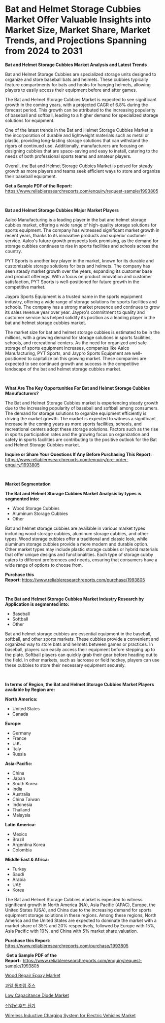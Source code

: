 <p><h1>Bat and Helmet Storage Cubbies Market Offer Valuable Insights into Market Size, Market Share, Market Trends, and Projections Spanning from 2024 to 2031</h1></p><p><strong>Bat and Helmet Storage Cubbies Market Analysis and Latest Trends</strong></p>
<p><p>Bat and Helmet Storage Cubbies are specialized storage units designed to organize and store baseball bats and helmets. These cubbies typically feature compartments for bats and hooks for hanging helmets, allowing players to easily access their equipment before and after games.</p><p>The Bat and Helmet Storage Cubbies Market is expected to see significant growth in the coming years, with a projected CAGR of 6.8% during the forecast period. This growth can be attributed to the increasing popularity of baseball and softball, leading to a higher demand for specialized storage solutions for equipment.</p><p>One of the latest trends in the Bat and Helmet Storage Cubbies Market is the incorporation of durable and lightweight materials such as metal or plastic, providing long-lasting storage solutions that can withstand the rigors of continued use. Additionally, manufacturers are focusing on designing cubbies that are space-saving and easy to install, catering to the needs of both professional sports teams and amateur players.</p><p>Overall, the Bat and Helmet Storage Cubbies Market is poised for steady growth as more players and teams seek efficient ways to store and organize their baseball equipment.</p></p>
<p><strong>Get a Sample PDF of the Report:&nbsp;</strong> <a href="https://www.reliableresearchreports.com/enquiry/request-sample/1993805">https://www.reliableresearchreports.com/enquiry/request-sample/1993805</a></p>
<p>&nbsp;</p>
<p><strong>Bat and Helmet Storage Cubbies Major Market Players</strong></p>
<p><p>Aalco Manufacturing is a leading player in the bat and helmet storage cubbies market, offering a wide range of high-quality storage solutions for sports equipment. The company has witnessed significant market growth in recent years, thanks to its innovative products and superior customer service. Aalco's future growth prospects look promising, as the demand for storage cubbies continues to rise in sports facilities and schools across the country.</p><p>PYT Sports is another key player in the market, known for its durable and customizable storage solutions for bats and helmets. The company has seen steady market growth over the years, expanding its customer base and product offerings. With a focus on product innovation and customer satisfaction, PYT Sports is well-positioned for future growth in the competitive market.</p><p>Jaypro Sports Equipment is a trusted name in the sports equipment industry, offering a wide range of storage solutions for sports facilities and schools. The company has a strong market presence and continues to grow its sales revenue year over year. Jaypro's commitment to quality and customer service has helped solidify its position as a leading player in the bat and helmet storage cubbies market.</p><p>The market size for bat and helmet storage cubbies is estimated to be in the millions, with a growing demand for storage solutions in sports facilities, schools, and recreational centers. As the need for organized and safe storage of sports equipment increases, companies like Aalco Manufacturing, PYT Sports, and Jaypro Sports Equipment are well-positioned to capitalize on this growing market. These companies are expected to see continued growth and success in the competitive landscape of the bat and helmet storage cubbies market.</p></p>
<p>&nbsp;</p>
<p><strong>What Are The Key Opportunities For Bat and Helmet Storage Cubbies Manufacturers?</strong></p>
<p><p>The Bat and Helmet Storage Cubbies market is experiencing steady growth due to the increasing popularity of baseball and softball among consumers. The demand for storage solutions to organize equipment efficiently is driving the market growth. The market is expected to witness a significant increase in the coming years as more sports facilities, schools, and recreational centers adopt these storage solutions. Factors such as the rise in sports participation rates and the growing focus on organization and safety in sports facilities are contributing to the positive outlook for the Bat and Helmet Storage Cubbies market.</p></p>
<p><strong>Inquire or Share Your Questions If Any Before Purchasing This Report:</strong> <a href="https://www.reliableresearchreports.com/enquiry/pre-order-enquiry/1993805">https://www.reliableresearchreports.com/enquiry/pre-order-enquiry/1993805</a></p>
<p>&nbsp;</p>
<p><strong>Market Segmentation</strong></p>
<p><strong>The Bat and Helmet Storage Cubbies Market Analysis by types is segmented into:</strong></p>
<p><ul><li>Wood Storage Cubbies</li><li>Aluminum Storage Cubbies</li><li>Other</li></ul></p>
<p><p>Bat and helmet storage cubbies are available in various market types including wood storage cubbies, aluminum storage cubbies, and other types. Wood storage cubbies offer a traditional and classic look, while aluminum storage cubbies provide a more modern and durable option. Other market types may include plastic storage cubbies or hybrid materials that offer unique designs and functionalities. Each type of storage cubby caters to different preferences and needs, ensuring that consumers have a wide range of options to choose from.</p></p>
<p><strong>Purchase this Report:&nbsp;</strong><a href="https://www.reliableresearchreports.com/purchase/1993805">https://www.reliableresearchreports.com/purchase/1993805</a></p>
<p>&nbsp;</p>
<p><strong>The Bat and Helmet Storage Cubbies Market Industry Research by Application is segmented into:</strong></p>
<p><ul><li>Baseball</li><li>Softball</li><li>Other</li></ul></p>
<p><p>Bat and helmet storage cubbies are essential equipment in the baseball, softball, and other sports markets. These cubbies provide a convenient and organized way to store bats and helmets between games or practices. In baseball, players can easily access their equipment before stepping up to the plate. Softball players can quickly grab their gear before heading out to the field. In other markets, such as lacrosse or field hockey, players can use these cubbies to store their necessary equipment securely.</p></p>
<p>&nbsp;</p>
<p><strong>In terms of Region, the Bat and Helmet Storage Cubbies Market Players available by Region are:</strong></p>
<p>
    <p> <strong> North America: </strong>
        <ul>
            <li>United States</li>
            <li>Canada</li>
        </ul>
        </p> 
    <p> <strong> Europe: </strong>
        <ul>
            <li>Germany</li>
            <li>France</li>
            <li>U.K.</li>
            <li>Italy</li>
            <li>Russia</li>
        </ul>
        </p> 
    <p> <strong> Asia-Pacific: </strong>
        <ul>
            <li>China</li>
            <li>Japan</li>
            <li>South Korea</li>
            <li>India</li>
            <li>Australia</li>
            <li>China Taiwan</li>
            <li>Indonesia</li>
            <li>Thailand</li>
            <li>Malaysia</li>
        </ul>
        </p> 
    <p> <strong> Latin America: </strong>
        <ul>
            <li>Mexico</li>
            <li>Brazil</li>
            <li>Argentina Korea</li>
            <li>Colombia</li>
        </ul>
        </p> 
    <p> <strong> Middle East & Africa: </strong>
        <ul>
            <li>Turkey</li>
            <li>Saudi</li>
            <li>Arabia</li>
            <li>UAE</li>
            <li>Korea</li>
        </ul>
    </p>
    </p>
<p><p>The Bat and Helmet Storage Cubbies market is expected to witness significant growth in North America (NA), Asia Pacific (APAC), Europe, the United States (USA), and China due to the increasing demand for sports equipment storage solutions in these regions. Among these regions, North America and the United States are expected to dominate the market with a market share of 35% and 20% respectively, followed by Europe with 15%, Asia Pacific with 10%, and China with 5% market share valuation.</p></p>
<p><strong>Purchase this Report: </strong><a href="https://www.reliableresearchreports.com/purchase/1993805">https://www.reliableresearchreports.com/purchase/1993805</a></p>
<p>&nbsp;<strong>Get a Sample PDF of the Report:&nbsp;&nbsp;</strong><a href="https://www.reliableresearchreports.com/enquiry/request-sample/1993805">https://www.reliableresearchreports.com/enquiry/request-sample/1993805</a></p>
<p><strong></strong></p>
<p><p><a href="https://view.publitas.com/reportprime-1/wood-repair-epoxy-market-research-report-forecasted-for-period-from-2024-2031-by-market-type-market-application-and-region/">Wood Repair Epoxy Market</a></p><p><a href="https://medium.com/@nenoworleyg3rknpg0vak2pcs/%ED%86%B5%EC%A1%B0%EB%A6%BC-%EA%B3%BC%EC%9D%BC-%EC%A3%BC%EC%8A%A4-%EC%8B%9C%EC%9E%A5-%EA%B7%9C%EB%AA%A8%EB%8A%94-%EC%84%B8%EA%B3%84-%EC%82%B0%EC%97%85%EC%97%90%EC%84%9C-%EC%B5%9C%EC%83%81%EC%9D%98-%EB%A7%88%EC%BC%80%ED%8C%85-%EC%B1%84%EB%84%90%EC%9D%84-%EB%93%9C%EB%9F%AC%EB%83%85%EB%8B%88%EB%8B%A4-5a06c3e4cc98">과일 통조림 주스</a></p><p><a href="https://view.publitas.com/reportprime-1/low-capacitance-diode-market-furnish-information-about-market-size-market-share-market-dynamics-and-projections-spanning-from-2024-to-2031/">Low Capacitance Diode Market</a></p><p><a href="https://medium.com/@dolphinka10/%EC%82%B0%EC%97%85%EC%9A%A9-%ED%9B%84%EB%93%9C-%ED%99%98%EA%B8%B0-%EC%8B%9C%EC%9E%A5-%EC%8B%9C%EC%9E%A5-%EC%A0%90%EC%9C%A0%EC%9C%A8-%EC%8B%9C%EC%9E%A5-%ED%8A%B8%EB%A0%8C%EB%93%9C-%EA%B7%B8%EB%A6%AC%EA%B3%A0-%EB%AF%B8%EB%9E%98-%EC%84%B1%EC%9E%A5-%ED%83%90%EC%83%89-f5859adb4609">산업용 후드 환기</a></p><p><a href="https://cute-banjo-8ca.notion.site/Wireless-Inductive-Charging-System-for-Electric-Vehicles-Market-Offers-Provide-Insightful-Data-for-t-88aa7259948f42fab5f7836277c876e7">Wireless Inductive Charging System for Electric Vehicles Market</a></p></p>